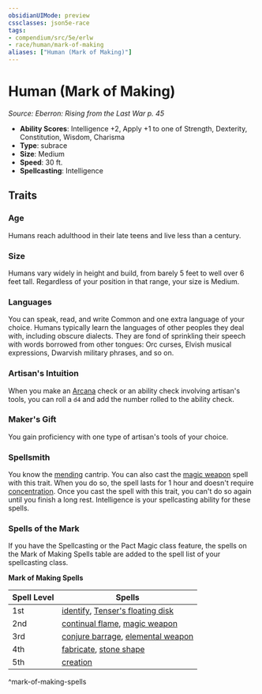 ```yaml
---
obsidianUIMode: preview
cssclasses: json5e-race
tags:
- compendium/src/5e/erlw
- race/human/mark-of-making
aliases: ["Human (Mark of Making)"]
---
```

# Human (Mark of Making)
*Source: Eberron: Rising from the Last War p. 45*  

- **Ability Scores**: Intelligence +2, Apply +1 to one of Strength, Dexterity, Constitution, Wisdom, Charisma
- **Type**: subrace
- **Size**: Medium
- **Speed**: 30 ft.
- **Spellcasting**: Intelligence

## Traits

### Age

Humans reach adulthood in their late teens and live less than a century.

### Size

Humans vary widely in height and build, from barely 5 feet to well over 6 feet tall. Regardless of your position in that range, your size is Medium.

### Languages

You can speak, read, and write Common and one extra language of your choice. Humans typically learn the languages of other peoples they deal with, including obscure dialects. They are fond of sprinkling their speech with words borrowed from other tongues: Orc curses, Elvish musical expressions, Dwarvish military phrases, and so on.

### Artisan's Intuition

When you make an [Arcana](rules/skills.md#Arcana) check or an ability check involving artisan's tools, you can roll a `d4` and add the number rolled to the ability check.

### Maker's Gift

You gain proficiency with one type of artisan's tools of your choice.

### Spellsmith

You know the [mending](compendium/spells/mending.md) cantrip. You can also cast the [magic weapon](compendium/spells/magic-weapon.md) spell with this trait. When you do so, the spell lasts for 1 hour and doesn't require [concentration](rules/conditions.md#concentration). Once you cast the spell with this trait, you can't do so again until you finish a long rest. Intelligence is your spellcasting ability for these spells.

### Spells of the Mark

If you have the Spellcasting or the Pact Magic class feature, the spells on the Mark of Making Spells table are added to the spell list of your spellcasting class.

**Mark of Making Spells**

| Spell Level | Spells |
|-------------|--------|
| 1st | [identify](compendium/spells/identify.md), [Tenser's floating disk](compendium/spells/tensers-floating-disk.md) |
| 2nd | [continual flame](compendium/spells/continual-flame.md), [magic weapon](compendium/spells/magic-weapon.md) |
| 3rd | [conjure barrage](compendium/spells/conjure-barrage.md), [elemental weapon](compendium/spells/elemental-weapon.md) |
| 4th | [fabricate](compendium/spells/fabricate.md), [stone shape](compendium/spells/stone-shape.md) |
| 5th | [creation](compendium/spells/creation.md) |
^mark-of-making-spells